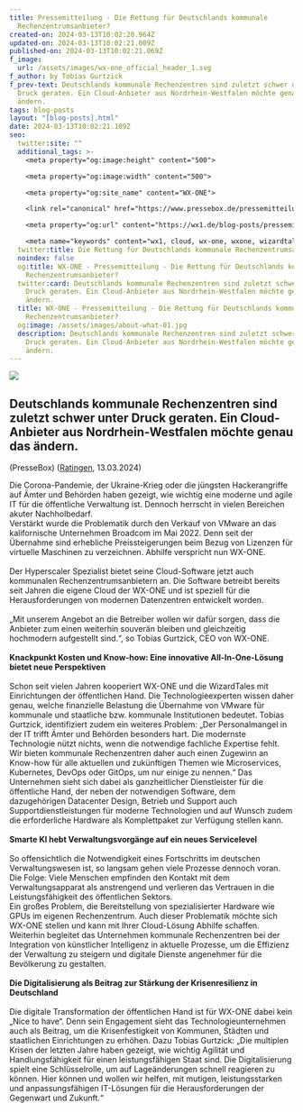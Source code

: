 ```yaml
---
title: Pressemitteilung - Die Rettung für Deutschlands kommunale
  Rechenzentrumsanbieter?
created-on: 2024-03-13T10:02:20.964Z
updated-on: 2024-03-13T10:02:21.009Z
published-on: 2024-03-13T10:02:21.069Z
f_image:
  url: /assets/images/wx-one_official_header_1.svg
f_author: by Tobias Gurtzick
f_prev-text: Deutschlands kommunale Rechenzentren sind zuletzt schwer unter
  Druck geraten. Ein Cloud-Anbieter aus Nordrhein-Westfalen möchte genau das
  ändern.
tags: blog-posts
layout: "[blog-posts].html"
date: 2024-03-13T10:02:21.109Z
seo:
  twitter:site: ""
  additional_tags: >-
    <meta property="og:image:height" content="500">

    <meta property="og:image:width" content="500">

    <meta property="og:site_name" content="WX-ONE">

    <link rel="canonical" href="https://www.pressebox.de/pressemitteilung/wizardtales-gmbh/die-rettung-fuer-deutschlands-kommunale-rechenzentrumsanbieter/boxid/1193777" />

    <meta property="og:url" content="https://wx1.de/blog-posts/pressemitteilung-die-rettung-für-deutschlands-kommunale-rechenzentrumsanbieter/">

    <meta name="keywords" content="wx1, cloud, wx-one, wxone, wizardtales, iaas, saas, paas, kubernetes, infrastructure, datacenter, csp, digitalisierung,sicherheit,cloudsicherheit, cloud-sicherheit, budget, cloudsecurity, cloud-security, cloudcomputing, cloud-computing, appliancebasiertesicherheit, appliance basierte sicherheit, appliance-basierte-sicherheit, opensource, open source, neuvector, open-source">
  twitter:title: Die Rettung für Deutschlands kommunale Rechenzentrumsanbieter?
  noindex: false
  og:title: WX-ONE - Pressemitteilung - Die Rettung für Deutschlands kommunale
    Rechenzentrumsanbieter?
  twitter:card: Deutschlands kommunale Rechenzentren sind zuletzt schwer unter
    Druck geraten. Ein Cloud-Anbieter aus Nordrhein-Westfalen möchte genau das
    ändern.
  title: WX-ONE - Pressemitteilung - Die Rettung für Deutschlands kommunale
    Rechenzentrumsanbieter?
  og:image: /assets/images/about-what-01.jpg
  description: Deutschlands kommunale Rechenzentren sind zuletzt schwer unter
    Druck geraten. Ein Cloud-Anbieter aus Nordrhein-Westfalen möchte genau das
    ändern.
---
```

![](/assets/images/about-gallery-04.png)

## Deutschlands kommunale Rechenzentren sind zuletzt schwer unter Druck geraten. Ein Cloud-Anbieter aus Nordrhein-Westfalen möchte genau das ändern.

(PresseBox) ([Ratingen](https://www.pressebox.de/pressemitteilung/suche/schlagwoerter/Ratingen), 13.03.2024)

Die Corona-Pandemie, der Ukraine-Krieg oder die jüngsten Hackerangriffe auf Ämter und Behörden haben gezeigt, wie wichtig eine moderne und agile IT für die öffentliche Verwaltung ist. Dennoch herrscht in vielen Bereichen akuter Nachholbedarf.\
Verstärkt wurde die Problematik durch den Verkauf von VMware an das kalifornische Unternehmen Broadcom im Mai 2022. Denn seit der Übernahme sind erhebliche Preissteigerungen beim Bezug von Lizenzen für virtuelle Maschinen zu verzeichnen. Abhilfe verspricht nun WX-ONE.\
\
Der Hyperscaler Spezialist bietet seine Cloud-Software jetzt auch kommunalen Rechenzentrumsanbietern an. Die Software betreibt bereits seit Jahren die eigene Cloud der WX-ONE und ist speziell für die Herausforderungen von modernen Datenzentren entwickelt worden.\
\
„Mit unserem Angebot an die Betreiber wollen wir dafür sorgen, dass die Anbieter zum einen weiterhin souverän bleiben und gleichzeitig hochmodern aufgestellt sind.“, so Tobias Gurtzick, CEO von WX-ONE.\
\
**Knackpunkt Kosten und Know-how: Eine innovative All-In-One-Lösung bietet neue Perspektiven**\
\
Schon seit vielen Jahren kooperiert WX-ONE und die WizardTales mit Einrichtungen der öffentlichen Hand. Die Technologieexperten wissen daher genau, welche finanzielle Belastung die Übernahme von VMware für kommunale und staatliche bzw. kommunale Institutionen bedeutet. Tobias Gurtzick, identifiziert zudem ein weiteres Problem: „Der Personalmangel in der IT trifft Ämter und Behörden besonders hart. Die modernste Technologie nützt nichts, wenn die notwendige fachliche Expertise fehlt. Wir bieten kommunale Rechenzentren daher auch einen Zugewinn an Know-how für alle aktuellen und zukünftigen Themen wie Microservices, Kubernetes, DevOps oder GitOps, um nur einige zu nennen.“ Das Unternehmen sieht sich dabei als ganzheitlicher Dienstleister für die öffentliche Hand, der neben der notwendigen Software, dem dazugehörigen Datacenter Design, Betrieb und Support auch Supportdienstleistungen für moderne Technologien und auf Wunsch zudem die erforderliche Hardware als Komplettpaket zur Verfügung stellen kann.\
\
**Smarte KI hebt Verwaltungsvorgänge auf ein neues Servicelevel**\
\
So offensichtlich die Notwendigkeit eines Fortschritts im deutschen Verwaltungswesen ist, so langsam gehen viele Prozesse dennoch voran. Die Folge: Viele Menschen empfinden den Kontakt mit dem Verwaltungsapparat als anstrengend und verlieren das Vertrauen in die Leistungsfähigkeit des öffentlichen Sektors.\
Ein großes Problem, die Bereitstellung von spezialisierter Hardware wie GPUs im eigenen Rechenzentrum. Auch dieser Problematik möchte sich WX-ONE stellen und kann mit Ihrer Cloud-Lösung Abhilfe schaffen. Weiterhin begleitet das Unternehmen kommunale Rechenzentren bei der Integration von künstlicher Intelligenz in aktuelle Prozesse, um die Effizienz der Verwaltung zu steigern und digitale Dienste angenehmer für die Bevölkerung zu gestalten.\
\
**Die Digitalisierung als Beitrag zur Stärkung der Krisenresilienz in Deutschland**\
\
Die digitale Transformation der öffentlichen Hand ist für WX-ONE dabei kein „Nice to have“. Denn sein Engagement sieht das Technologieunternehmen auch als Beitrag, um die Krisenfestigkeit von Kommunen, Städten und staatlichen Einrichtungen zu erhöhen. Dazu Tobias Gurtzick: „Die multiplen Krisen der letzten Jahre haben gezeigt, wie wichtig Agilität und Handlungsfähigkeit für einen leistungsfähigen Staat sind. Die Digitalisierung spielt eine Schlüsselrolle, um auf Lageänderungen schnell reagieren zu können. Hier können und wollen wir helfen, mit mutigen, leistungsstarken und anpassungsfähigen IT-Lösungen für die Herausforderungen der Gegenwart und Zukunft.“